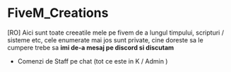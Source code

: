 # FiveM_Creations

[RO] Aici sunt toate creeatile mele pe fivem de a lungul timpului, scripturi / sisteme etc, cele enumerate mai jos sunt private, cine doreste sa le cumpere trebe sa <b> imi de-a mesaj pe discord si discutam </b>

<ul>
  <li> Comenzi de Staff pe chat (tot ce este in K / Admin ) </li>
</ul>
